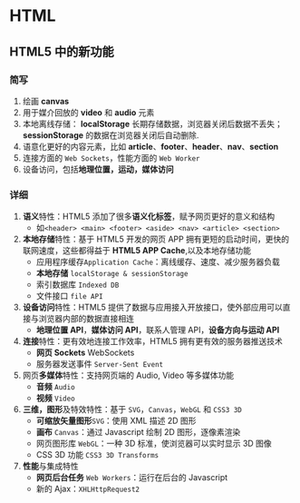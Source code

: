 # HTML

## HTML5 中的新功能

### 简写

1. 绘画 **canvas**
2. 用于媒介回放的 **video** 和 **audio** 元素
3. 本地离线存储： **localStorage** 长期存储数据，浏览器关闭后数据不丢失；
   **sessionStorage** 的数据在浏览器关闭后自动删除.
4. 语意化更好的内容元素，比如 **article**、**footer**、**header**、**nav**、**section**
5. 连接方面的 `Web Sockets`，性能方面的 `Web Worker`
6. 设备访问，包括**地理位置，运动，媒体访问**

### 详细

1. **语义**特性：HTML5 添加了很多**语义化标签**，赋予网页更好的意义和结构
   - 如`<header> <main> <footer> <aside> <nav> <article> <section>`
2. **本地存储**特性：基于 HTML5 开发的网页 APP 拥有更短的启动时间，更快的联网速度，这些都得益于 **HTML5 APP Cache**,以及本地存储功能
   - 应用程序缓存`Application Cache`：离线缓存、速度、减少服务器负载
   - **本地存储** `localStorage & sessionStorage`
   - 索引数据库 `Indexed DB`
   - 文件接口 `file API`
3. **设备访问**特性：HTML5 提供了数据与应用接入开放接口，使外部应用可以直接与浏览器内部的数据直接相连
   - **地理位置 API**，**媒体访问 API**，联系人管理 API，**设备方向与运动 API**
4. **连接**特性：更有效地连接工作效率，HTML5 拥有更有效的服务器推送技术
   - **网页 Sockets** WebSockets
   - 服务器发送事件 `Server-Sent Event`
5. 网页**多媒体**特性：支持网页端的 Audio, Video 等多媒体功能
   - **音频** `Audio`
   - **视频** `Video`
6. **三维，图形**及特效特性：基于 `SVG`，`Canvas`，`WebGL` 和 `CSS3 3D`
   - **可缩放矢量图形**`SVG`：使用 XML 描述 2D 图形
   - **画布** `Canvas`：通过 Javascript 绘制 2D 图形，逐像素渲染
   - 网页图形库 `WebGL`：一种 3D 标准，使浏览器可以实时显示 3D 图像
   - CSS 3D 功能 `CSS3 3D Transforms`
7. **性能**与集成特性
   - **网页后台任务** `Web Workers`：运行在后台的 Javascript
   - 新的 Ajax：`XHLHttpRequest2`
